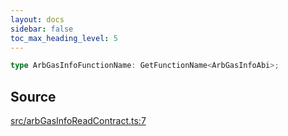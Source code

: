 ```yaml
---
layout: docs
sidebar: false
toc_max_heading_level: 5
---
```


```ts
type ArbGasInfoFunctionName: GetFunctionName<ArbGasInfoAbi>;
```

## Source

[src/arbGasInfoReadContract.ts:7](https://github.com/OffchainLabs/arbitrum-orbit-sdk/blob/9d5595a042e42f7d6b9af10a84816c98ea30f330/src/arbGasInfoReadContract.ts#L7)
